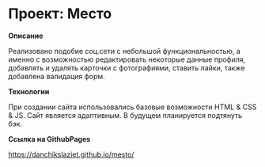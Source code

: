 # Проект: Место

**Описание**

Реализовано подобие соц.сети с небольшой функциональностью, а именно с возможностью редактировать некоторые данные профиля, добавлять и удалять карточки с фотографиями, ставить лайки, также добавлена валидация форм.


**Технологии**

При создании сайта использовались базовые возможности HTML & CSS & JS. Сайт является адаптивным.
В будущем планируется подтянуть бэк.

**Ссылка на GithubPages**

https://danchikslaziet.github.io/mesto/
